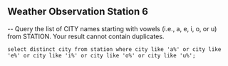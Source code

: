 ## Weather Observation Station 6

-- Query the list of CITY names starting with vowels (i.e., a, e, i, o, or u) from STATION. Your result cannot contain duplicates.

```
select distinct city from station where city like 'a%' or city like 'e%' or city like 'i%' or city like 'o%' or city like 'u%';

```